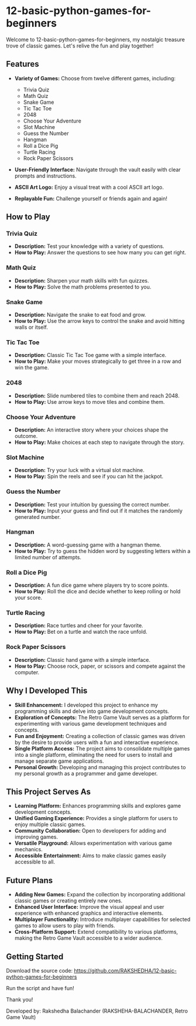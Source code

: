 # 12-basic-python-games-for-beginners

 Welcome to 12-basic-python-games-for-beginners, my nostalgic treasure trove of classic games. Let's relive the fun and play together!

## Features

- **Variety of Games:** Choose from twelve different games, including:
    - Trivia Quiz
    - Math Quiz
    - Snake Game
    - Tic Tac Toe
    - 2048
    - Choose Your Adventure
    - Slot Machine
    - Guess the Number
    - Hangman
    - Roll a Dice Pig
    - Turtle Racing
    - Rock Paper Scissors

- **User-Friendly Interface:** Navigate through the vault easily with clear prompts and instructions.
- **ASCII Art Logo:** Enjoy a visual treat with a cool ASCII art logo.
- **Replayable Fun:** Challenge yourself or friends again and again!

## How to Play

### Trivia Quiz
- **Description:** Test your knowledge with a variety of questions.
- **How to Play:** Answer the questions to see how many you can get right.

### Math Quiz
- **Description:** Sharpen your math skills with fun quizzes.
- **How to Play:** Solve the math problems presented to you.

### Snake Game
- **Description:** Navigate the snake to eat food and grow.
- **How to Play:** Use the arrow keys to control the snake and avoid hitting walls or itself.

### Tic Tac Toe
- **Description:** Classic Tic Tac Toe game with a simple interface.
- **How to Play:** Make your moves strategically to get three in a row and win the game.

### 2048
- **Description:** Slide numbered tiles to combine them and reach 2048.
- **How to Play:** Use arrow keys to move tiles and combine them.

### Choose Your Adventure
- **Description:** An interactive story where your choices shape the outcome.
- **How to Play:** Make choices at each step to navigate through the story.

### Slot Machine
- **Description:** Try your luck with a virtual slot machine.
- **How to Play:** Spin the reels and see if you can hit the jackpot.

### Guess the Number
- **Description:** Test your intuition by guessing the correct number.
- **How to Play:** Input your guess and find out if it matches the randomly generated number.

### Hangman
- **Description:** A word-guessing game with a hangman theme.
- **How to Play:** Try to guess the hidden word by suggesting letters within a limited number of attempts.

### Roll a Dice Pig
- **Description:** A fun dice game where players try to score points.
- **How to Play:** Roll the dice and decide whether to keep rolling or hold your score.

### Turtle Racing
- **Description:** Race turtles and cheer for your favorite.
- **How to Play:** Bet on a turtle and watch the race unfold.

### Rock Paper Scissors
- **Description:** Classic hand game with a simple interface.
- **How to Play:** Choose rock, paper, or scissors and compete against the computer.

## Why I Developed This

- **Skill Enhancement:** I developed this project to enhance my programming skills and delve into game development concepts.
- **Exploration of Concepts:** The Retro Game Vault serves as a platform for experimenting with various game development techniques and concepts.
- **Fun and Enjoyment:** Creating a collection of classic games was driven by the desire to provide users with a fun and interactive experience.
- **Single Platform Access:** The project aims to consolidate multiple games into a single platform, eliminating the need for users to install and manage separate game applications.
- **Personal Growth:** Developing and managing this project contributes to my personal growth as a programmer and game developer.

## This Project Serves As

- **Learning Platform:** Enhances programming skills and explores game development concepts.
- **Unified Gaming Experience:** Provides a single platform for users to enjoy multiple classic games.
- **Community Collaboration:** Open to developers for adding and improving games.
- **Versatile Playground:** Allows experimentation with various game mechanics.
- **Accessible Entertainment:** Aims to make classic games easily accessible to all.

## Future Plans

- **Adding New Games:** Expand the collection by incorporating additional classic games or creating entirely new ones.
- **Enhanced User Interface:** Improve the visual appeal and user experience with enhanced graphics and interactive elements.
- **Multiplayer Functionality:** Introduce multiplayer capabilities for selected games to allow users to play with friends.
- **Cross-Platform Support:** Extend compatibility to various platforms, making the Retro Game Vault accessible to a wider audience.

## Getting Started

Download the source code: https://github.com/RAKSHEDHA/12-basic-python-games-for-beginners

Run the script and have fun!

Thank you!

Developed by: Rakshedha Balachander (RAKSHEHA-BALACHANDER, Retro Game Vault)
